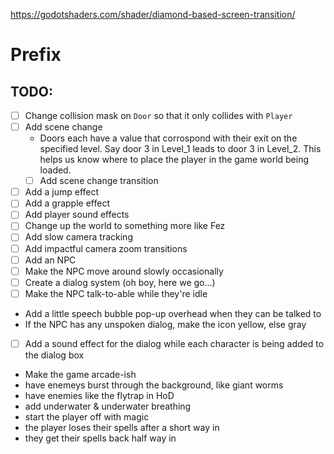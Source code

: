 https://godotshaders.com/shader/diamond-based-screen-transition/

# Prefix

## TODO:
* [ ] Change collision mask on `Door` so that it only collides with `Player`
* [ ] Add scene change
  * Doors each have a value that corrospond with their exit on the specified level. Say door 3 in Level_1 leads to door 3 in Level_2. This helps us know where to place the player in the game world being loaded. 
  * [ ] Add scene change transition
* [ ]  Add a jump effect
* [ ]  Add a grapple effect
* [ ]  Add player sound effects
* [ ]  Change up the world to something more like Fez
* [ ]  Add slow camera tracking
* [ ]  Add impactful camera zoom transitions
* [ ]  Add an NPC
* [ ]  Make the NPC move around slowly occasionally
* [ ]  Create a dialog system (oh boy, here we go...)
* [ ]  Make the NPC talk-to-able while they're idle
  * Add a little speech bubble pop-up overhead when they can be talked to
  * If the NPC has any unspoken dialog, make the icon yellow, else gray
* [ ] Add a sound effect for the dialog while each character is being added to the dialog box

* Make the game arcade-ish
* have enemeys burst through the background, like giant worms
* have enemies like the flytrap in HoD
* add underwater & underwater breathing
* start the player off with magic
* the player loses their spells after a short way in
* they get their spells back half way in
